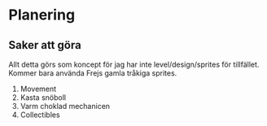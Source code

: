 # Planering

## Saker att göra

Allt detta görs som koncept för jag har inte level/design/sprites för tillfället.
Kommer bara använda Frejs gamla tråkiga sprites. 

1. Movement
2. Kasta snöboll
3. Varm choklad mechanicen
4. Collectibles
